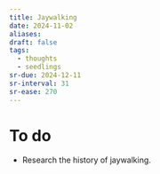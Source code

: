 ```yaml
---
title: Jaywalking
date: 2024-11-02
aliases: 
draft: false
tags:
  - thoughts
  - seedlings
sr-due: 2024-12-11
sr-interval: 31
sr-ease: 270
---
```

# To do

- Research the history of jaywalking.